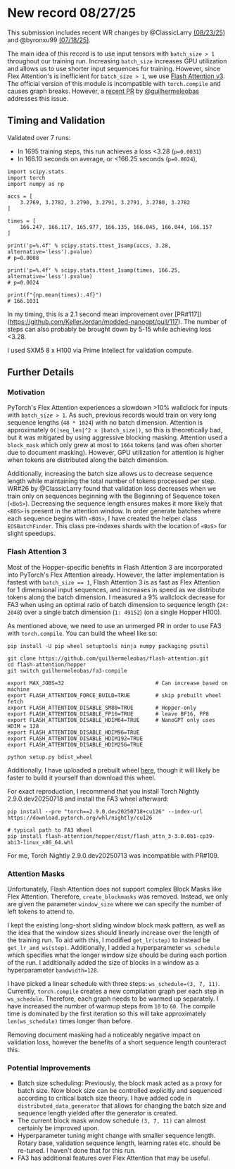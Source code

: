# New record 08/27/25

This submission includes recent WR changes by 
@ClassicLarry [(08/23/25)](https://github.com/ClassicLarry/modded-nanogpt/tree/master/records/082325_SparseAttnGate) 
and @byronxu99 [(07/18/25)](https://github.com/KellerJordan/modded-nanogpt/pull/109). 

The main idea of this record is to use input tensors with `batch_size > 1` throughout our training run.
Increasing  `batch_size` increases GPU utilization and allows us to use shorter input sequences for training. 
However, since Flex Attention's is inefficient for `batch_size > 1`, we use [Flash Attention v3](https://github.com/Dao-AILab/flash-attention). 
The official version of this module is incompatible with `torch.compile` and causes graph breaks. 
However, a [recent PR](https://github.com/Dao-AILab/flash-attention/pull/1769) by 
[@guilhermeleobas](https://github.com/guilhermeleobas) addresses this issue.


## Timing and Validation

Validated over 7 runs:
- In 1695 training steps, this run achieves a loss <3.28 (`p=0.0031`) 
- In 166.10 seconds on average, or <166.25 seconds (`p=0.0024`), 

```
import scipy.stats
import torch
import numpy as np

accs = [
    3.2769, 3.2782, 3.2790, 3.2791, 3.2791, 3.2780, 3.2782
]

times = [
    166.247, 166.117, 165.977, 166.135, 166.045, 166.044, 166.157
]

print('p=%.4f' % scipy.stats.ttest_1samp(accs, 3.28, alternative='less').pvalue)
# p=0.0008

print('p=%.4f' % scipy.stats.ttest_1samp(times, 166.25, alternative='less').pvalue)
# p=0.0024

print(f"{np.mean(times):.4f}")
# 166.1031
```

In my timing, this is a 2.1 second mean improvement over [PR#117])(https://github.com/KellerJordan/modded-nanogpt/pull/117). 
The number of steps can also probably be brought down by 5-15 while achieving loss <3.28.

I used SXM5 8 x H100 via Prime Intellect for validation compute. 

## Further Details

### Motivation

PyTorch's Flex Attention experiences a slowdown >10% wallclock for inputs with `batch_size > 1`.
As such, previous records would train on very long sequence lengths (`48 * 1024`) with no batch dimension.
Attention is approximately `O(|seq_len|^2 x |batch_size|)`, so this is theoretically bad,
but it was mitigated by using aggressive blocking masking.
Attention used a `block_mask` which only grew at most to `1664` tokens (and was often shorter due to document masking).
However, GPU utilization for attention is higher when tokens are distributed along the batch dimension.


Additionally, increasing the batch size allows us to decrease sequence length while maintaining the total 
number of tokens processed per step. 
WR#26 by @ClassicLarry found that validation loss decreases when we train only
on sequences beginning with the Beginning of Sequence token (`<BoS>`). 
Decreasing the sequence length ensures makes it more likely that `<BOS>` is present in the attention window.
In order generate batches where each sequence begins with `<BOS>`, I have created the helper class
`EOSBatchFinder`. This class pre-indexes shards with the location of `<BoS>` for slight speedups. 

### Flash Attention 3

Most of the Hopper-specific benefits in Flash Attention 3 are incorporated into
PyTorch's Flex Attention already. However, the latter implementation is fastest with `batch_size == 1`,
Flash Attention 3 is as fast as Flex Attention for 1 dimensional input sequences, and increases
in speed as we distribute tokens along the batch dimension. 
I measured a 9% wallclock decrease for FA3 when using an optimal ratio of batch dimension to sequence length
(`24: 2048`) over a single batch dimension (`1: 49152`) (on a single Hopper H100). 

As mentioned above, we need to use an unmerged PR in order to use FA3 with `torch.compile`. 
You can build the wheel like so:

```
pip install -U pip wheel setuptools ninja numpy packaging psutil

git clone https://github.com/guilhermeleobas/flash-attention.git
cd flash-attention/hopper
git switch guilhermeleobas/fa3-compile

export MAX_JOBS=32                             # Can increase based on machine
export FLASH_ATTENTION_FORCE_BUILD=TRUE        # skip prebuilt wheel fetch
export FLASH_ATTENTION_DISABLE_SM80=TRUE       # Hopper-only
export FLASH_ATTENTION_DISABLE_FP16=TRUE       # leave BF16, FP8
export FLASH_ATTENTION_DISABLE_HDIM64=TRUE     # NanoGPT only uses HDIM = 128
export FLASH_ATTENTION_DISABLE_HDIM96=TRUE
export FLASH_ATTENTION_DISABLE_HDIM192=TRUE
export FLASH_ATTENTION_DISABLE_HDIM256=TRUE

python setup.py bdist_wheel
```

Additionally, I have uploaded a prebuilt wheel 
[here](https://github.com/varunneal/flash-attention/releases/tag/v3.0.0b1-alpha),
though it will likely be faster to build it yourself than download this wheel.

For exact reproduction, I recommend that you install Torch Nightly 2.9.0.dev20250718 and
install the FA3 wheel afterward:

```
pip install --pre "torch==2.9.0.dev20250718+cu126" --index-url https://download.pytorch.org/whl/nightly/cu126

# typical path to FA3 Wheel
pip install flash-attention/hopper/dist/flash_attn_3-3.0.0b1-cp39-abi3-linux_x86_64.whl
```

For me, Torch Nightly 2.9.0.dev20250713 was incompatible with PR#109.

### Attention Masks

Unfortunately, Flash Attention does not support complex Block Masks like Flex Attention. 
Therefore, `create_blockmasks` was removed. Instead, we only are given the parameter `window_size`
where we can specify the number of left tokens to attend to.

I kept the existing long-short sliding window block mask pattern, as well as the idea
that the window sizes should linearly increase over the length of the training run.
To aid with this, I modified `get_lr(step)` to instead be `get_lr_and_ws(step)`.
Additionally, I added a hyperparameter `ws_schedule` which specifies what the 
longer window size should be during each portion of the run. I additionally added the
size of blocks in a window as a hyperparameter `bandwidth=128`. 

I have picked a linear schedule with three steps: `ws_schedule=(3, 7, 11)`. 
Currently, `torch.compile` creates a new compilation graph per each step in `ws_schedule`.
Therefore, each graph needs to be warmed up separately. I have increased the number 
of warmup steps from `10` to `60`. The compile time is dominated by the first iteration
so this will take approximately `len(ws_schedule)` times longer than before.

Removing document masking had a noticeably negative impact on validation loss, 
however the benefits of a short sequence length counteract this.

### Potential Improvements

- Batch size scheduling: Previously, the block mask acted as a proxy for batch size.
Now block size can be controlled explicitly and sequenced according to critical batch
size theory. I have added code in `distributed_data_generator` that allows for changing the 
batch size and sequence length yielded after the generator is created. 
- The current block mask window schedule `(3, 7, 11)` can almost certainly  be improved upon.
- Hyperparameter tuning might change with smaller sequence length. Rotary base, validation sequence length, learning rates 
etc. should be re-tuned. I haven't done that for this run. 
- FA3 has additional features over Flex Attention that may be useful. 